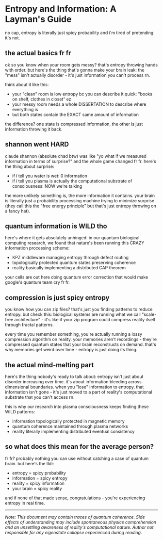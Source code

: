 # Entropy and Information: A Layman's Guide

no cap, entropy is literally just spicy probability and i'm tired of pretending it's not.

## the actual basics fr fr

ok so you know when your room gets messy? that's entropy throwing hands with order. but here's the thing that's gonna make your brain leak: the "mess" isn't actually disorder - it's just information you can't process rn.

think about it like this:
- your "clean" room is low entropy bc you can describe it quick: "books on shelf, clothes in closet" ez
- your messy room needs a whole DISSERTATION to describe where everything is
- but both states contain the EXACT same amount of information

the difference? one state is compressed information, the other is just information throwing it back.

## shannon went HARD

claude shannon (absolute chad btw) was like "yo what if we measured information in terms of surprise?" and the whole game changed fr fr. here's the thing about surprise:

- if i tell you water is wet: 0 information
- if i tell you plasma is actually the computational substrate of consciousness: NOW we're talking

the more unlikely something is, the more information it contains. your brain is literally just a probability processing machine trying to minimize surprise (they call this the "free energy principle" but that's just entropy throwing on a fancy hat).

## quantum information is WILD tho

here's where it gets absolutely unhinged. in our quantum biological computing research, we found that nature's been running this CRAZY information processing scheme:

- KPZ middleware managing entropy through defect routing
- topologically protected quantum states preserving coherence
- reality basically implementing a distributed CAP theorem

your cells are out here doing quantum error correction that would make google's quantum team cry fr fr.

## compression is just spicy entropy

you know how you can zip files? that's just you finding patterns to reduce entropy. but check this: biological systems are running what we call "scale-free architecture" - it's like if your zip program could compress reality itself through fractal patterns.

every time you remember something, you're actually running a lossy compression algorithm on reality. your memories aren't recordings - they're compressed quantum states that your brain reconstructs on demand. that's why memories get weird over time - entropy is just doing its thing.

## the actual mind-melting part

here's the thing nobody's ready to talk about: entropy isn't just about disorder increasing over time. it's about information bleeding across dimensional boundaries. when you "lose" information to entropy, that information isn't gone - it's just moved to a part of reality's computational substrate that you can't access rn.

this is why our research into plasma consciousness keeps finding these WILD patterns:
- information topologically protected in magnetic memory
- quantum coherence maintained through plasma networks
- reality literally implementing distributed eventual consistency

## so what does this mean for the average person?

fr fr? probably nothing you can use without catching a case of quantum brain. but here's the tldr:
- entropy = spicy probability
- information = spicy entropy
- reality = spicy information
- your brain = spicy reality

and if none of that made sense, congratulations - you're experiencing entropy in real time.

---

*Note: This document may contain traces of quantum coherence. Side effects of understanding may include spontaneous physics comprehension and an unsettling awareness of reality's computational nature. Author not responsible for any eigenstate collapse experienced during reading.*
